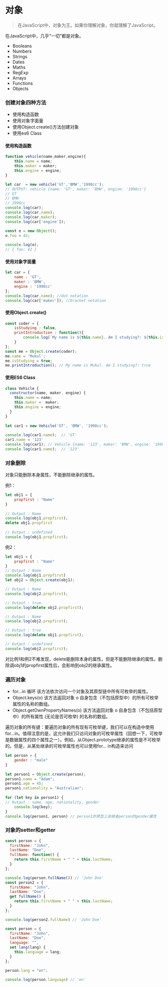 # 对象

> 在JavaScript中，对象为王。如果你理解对象，你就理解了JavaScript。

在JavaScript中，几乎“一切”都是对象。
- Booleans
- Numbers
- Strings
- Dates 
- Maths
- RegExp
- Arrays
- Functions
- Objects  

### 创建对象四种方法
- 使用构造函数
- 使用对象字面量
- 使用Object.create()方法创建对象
- 使用es6 Class

#### 使用构造函数
```javascript
function vehicle(name,maker,engine){
    this.name = name;
    this.maker = maker;
    this.engine = engine;
}

let car  = new vehicle('GT','BMW','1998cc');
// OUTPUT: vehicle {name: 'GT', maker: 'BMW', engine: '1998cc'}
// GT
// BMW
// 1998cc
console.log(car); 
console.log(car.name);
console.log(car.maker);
console.log(car['engine']);
```

```javascript
const o = new Object(); 
o.foo = 42; 
  
console.log(o); 
// { foo: 42 } 
```

#### 使用对象字面量
```javascript
let car = {
    name : 'GT',
    maker : 'BMW',
    engine : '1998cc'
};
console.log(car.name); //dot notation
console.log(car['maker']); //bracket notation
```

#### 使用Object.create() 
```javascript
const coder = {
    isStudying : false,
    printIntroduction : function(){
        console.log(`My name is ${this.name}. Am I studying?: ${this.isStudying}`);
    }
};
const me = Object.create(coder);
me.name = 'Mukul';
me.isStudying = true;
me.printIntroduction(); // My name is Mukul. Am I studying?: true
```

#### 使用ES6 Class
```javascript
class Vehicle {
  constructor(name, maker, engine) {
    this.name = name;
    this.maker =  maker;
    this.engine = engine;
  }
}
 
let car1 = new Vehicle('GT', 'BMW', '1998cc');
 
console.log(car1.name);  // 'GT'
car1.name = '123'
console.log(car1); // Vehicle {name: '123', maker: 'BMW', engine: '1998cc'}
console.log(car1.name);  // '123'
```

### 对象删除
对象只能删除本身属性，不能删除继承的属性。

例1：
```javascript
let obj1 = { 
    propfirst : "Name"
}  
  
// Output : Name 
console.log(obj1.propfirst);  
delete obj1.propfirst 
  
// Output : undefined 
console.log(obj1.propfirst);
```

例2：
```javascript
let obj1 = { 
    propfirst : "Name"
}  
// Output : Name 
console.log(obj1.propfirst)  
let obj2 = Object.create(obj1); 

// Output : Name 
console.log(obj2.propfirst); 

// Output : true. 
console.log(delete obj2.propfirst);  

// Output : Name     
console.log(obj2.propfirst);  

// Output : true     
console.log(delete obj1.propfirst);  

// Output : undefined   
console.log(obj2.propfirst);  
```
对比例1和例2不难发现，delete能删除本身的属性，但是不能删除继承的属性。删除调obj1的propfirst属性后，会影响到obj2的继承属性。

### 遍历对象

- for...in 循环 该方法依次访问一个对象及其原型链中所有可枚举的属性。
- Object.keys(o) 该方法返回对象 o 自身包含（不包括原型中）的所有可枚举属性的名称的数组。
- Object.getOwnPropertyNames(o) 该方法返回对象 o 自身包含（不包括原型中）的所有属性 (无论是否可枚举) 的名称的数组。

遍历对象的所有键：要遍历对象的所有现有可枚举键，我们可以在构造中使用for…in。值得注意的是，这允许我们只访问对象的可枚举属性（回想一下，可枚举是数据属性的四个属性之一）。例如，从Object.prototype继承的属性是不可枚举的。但是，从某处继承的可枚举属性也可以使用for… in构造来访问

```javascript
let person = { 
    gender : "male"
} 
  
let person1 = Object.create(person); 
person1.name = "Adam"; 
person1.age = 45; 
person1.nationality = "Australian"; 
  
for (let key in person1) { 
// Output : name, age, nationality, gender
    console.log(key);  
}    
console.log(person1, person) // person1的原型上会继承person的gender属性
```

### 对象的setter和getter

```javascript
const person = {
  firstName: "John",
  lastName: "Doe",
  fullName: function() {
    return this.firstName + " " + this.lastName;
  }
};

console.log(person.fullName()) // 'John Doe'
const person2 = {
  firstName: "John",
  lastName: "Doe",
  get fullName() {
    return this.firstName + " " + this.lastName;
  }
};

console.log(person2.fullName) // 'John Doe'
```

```javascript
const person = {
  firstName: "John",
  lastName: "Doe",
  language: "",
  set lang(lang) {
    this.language = lang;
  }
};

person.lang = "en";

console.log(person.language) // 'en'
```


